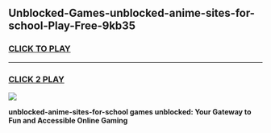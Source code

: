 
## Unblocked-Games-unblocked-anime-sites-for-school-Play-Free-9kb35
<h3>
<a href="https://premium76.site?title=unblocked-anime-sites-for-school&ref=20M">CLICK TO PLAY</a></h3>
<hr>

<h3>
<a href="https://premium76.site?title=unblocked-anime-sites-for-school&ref=20M">CLICK 2 PLAY</a>
  
</h3>

<a href="https://premium76.site?title=unblocked-anime-sites-for-school&ref=19M"><img src="https://clearcache.store/games.png"></a>


**unblocked-anime-sites-for-school games unblocked: Your Gateway to Fun and Accessible Online Gaming**
